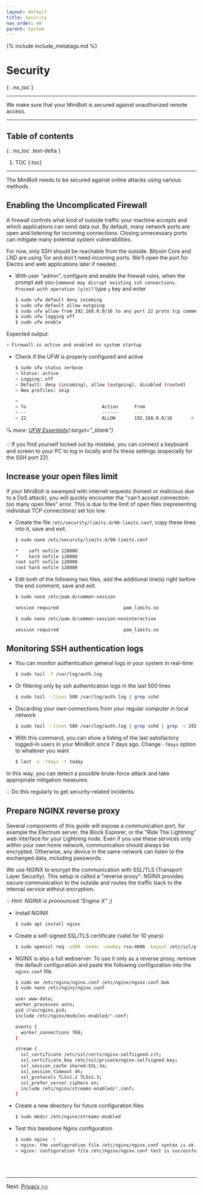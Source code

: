 ```yaml
---
layout: default
title: Security
nav_order: 40
parent: System
---
```

<!-- markdownlint-disable MD014 MD022 MD025 MD033 MD040 -->
{% include include_metatags.md %}

# Security

{: .no_toc }

---

We make sure that your MiniBolt is secured against unauthorized remote access.

---

## Table of contents
{: .no_toc .text-delta }

1. TOC
{:toc}

---

The MiniBolt needs to be secured against online attacks using various methods.

## Enabling the Uncomplicated Firewall

A firewall controls what kind of outside traffic your machine accepts and which applications can send data out.
By default, many network ports are open and listening for incoming connections.
Closing unnecessary ports can mitigate many potential system vulnerabilities.

For now, only SSH should be reachable from the outside.
Bitcoin Core and LND are using Tor and don't need incoming ports.
We'll open the port for Electrs and web applications later if needed.

* With user "admin", configure and enable the firewall rules, when the prompt ask you `Command may disrupt existing ssh connections. Proceed with operation (y|n)?` type `y` key and enter

  ```sh
  $ sudo ufw default deny incoming
  $ sudo ufw default allow outgoing
  $ sudo ufw allow from 192.168.0.0/16 to any port 22 proto tcp comment 'allow SSH from local network'
  $ sudo ufw logging off
  $ sudo ufw enable
  ```

Expected output:

  ```sh
  > Firewall is active and enabled on system startup
  ```

* Check if the UFW is properly configured and active

  ```sh
  $ sudo ufw status verbose
  > Status: active
  > Logging: off
  > Default: deny (incoming), allow (outgoing), disabled (routed)
  > New profiles: skip

  >
  > To                            Action      From
  > --                            ------      ----
  > 22                            ALLOW       192.168.0.0/16       # allow SSH from local network
  ```

🔍 *more: [UFW Essentials](https://www.digitalocean.com/community/tutorials/ufw-essentials-common-firewall-rules-and-commands){:target="_blank"}*

💡 If you find yourself locked out by mistake, you can connect a keyboard and screen to your PC to log in locally and fix these settings (especially for the SSH port 22).

## Increase your open files limit

If your MiniBolt is swamped with internet requests (honest or malicious due to a DoS attack), you will quickly encounter the "can't accept connection: too many open files" error.
This is due to the limit of open files (representing individual TCP connections) set too low.

* Create the file `/etc/security/limits.d/90-limits.conf`, copy these lines into it, save and exit.

  ```sh
  $ sudo nano /etc/security/limits.d/90-limits.conf
  ```

  ```sh
  *    soft nofile 128000
  *    hard nofile 128000
  root soft nofile 128000
  root hard nofile 128000
  ```

* Edit both of the following two files, add the additional line(s) right before the end comment, save and exit.

  ```sh
  $ sudo nano /etc/pam.d/common-session
  ```

  ```sh
  session required                        pam_limits.so
  ```

  ```sh
  $ sudo nano /etc/pam.d/common-session-noninteractive
  ```

  ```sh
  session required                        pam_limits.so
  ```

## Monitoring SSH authentication logs

* You can monitor authentication general logs in your system in real-time

  ```sh
  $ sudo tail -f /var/log/auth.log
  ```

* Or filtering only by ssh authentication logs in the last 500 lines

  ```sh
  $ sudo tail --lines 500 /var/log/auth.log | grep sshd
  ```

* Discarding your own connections from your regular computer in local network

  ```sh
  $ sudo tail --lines 500 /var/log/auth.log | grep sshd | grep -v 192.168.X.XXX
  ```

* With this command, you can show a listing of the last satisfactory logged-in users in your MiniBolt since 7 days ago. Change `-7days` option to whatever you want

  ```sh
  $ last -s -7days -t today
  ```

In this way, you can detect a possible brute-force attack and take appropriate mitigation measures.

💡 Do this regularly to get security-related incidents.

## Prepare NGINX reverse proxy

Several components of this guide will expose a communication port, for example the Electrum server, the Block Explorer, or the "Ride The Lightning" web interface for your Lightning node.
Even if you use these services only within your own home network, communication should always be encrypted.
Otherwise, any device in the same network can listen to the exchanged data, including passwords.

We use NGINX to encrypt the communication with SSL/TLS (Transport Layer Security).
This setup is called a "reverse proxy": NGINX provides secure communication to the outside and routes the traffic back to the internal service without encryption.

💡 _Hint: NGINX is pronounced "Engine X"_ ;)

* Install NGINX

  ```sh
  $ sudo apt install nginx
  ```

* Create a self-signed SSL/TLS certificate (valid for 10 years)

  ```sh
  $ sudo openssl req -x509 -nodes -newkey rsa:4096 -keyout /etc/ssl/private/nginx-selfsigned.key -out /etc/ssl/certs/nginx-selfsigned.crt -subj "/CN=localhost" -days 3650
  ```

* NGINX is also a full webserver.
  To use it only as a reverse proxy, remove the default configuration and paste the following configuration into the `nginx.conf` file.

  ```sh
  $ sudo mv /etc/nginx/nginx.conf /etc/nginx/nginx.conf.bak
  $ sudo nano /etc/nginx/nginx.conf
  ```

  ```sh
  user www-data;
  worker_processes auto;
  pid /run/nginx.pid;
  include /etc/nginx/modules-enabled/*.conf;

  events {
    worker_connections 768;
  }

  stream {
    ssl_certificate /etc/ssl/certs/nginx-selfsigned.crt;
    ssl_certificate_key /etc/ssl/private/nginx-selfsigned.key;
    ssl_session_cache shared:SSL:1m;
    ssl_session_timeout 4h;
    ssl_protocols TLSv1.2 TLSv1.3;
    ssl_prefer_server_ciphers on;
    include /etc/nginx/streams-enabled/*.conf;
  }
  ```

* Create a new directory for future configuration files

  ```sh
  $ sudo mkdir /etc/nginx/streams-enabled
  ```

* Test this barebone Nginx configuration

  ```sh
  $ sudo nginx -t
  > nginx: the configuration file /etc/nginx/nginx.conf syntax is ok
  > nginx: configuration file /etc/nginx/nginx.conf test is successful
  ```

<br /><br />

---

Next: [Privacy >>](privacy.md)
